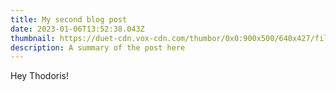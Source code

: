 ```yaml
---
title: My second blog post
date: 2023-01-06T13:52:38.043Z
thumbnail: https://duet-cdn.vox-cdn.com/thumbor/0x0:900x500/640x427/filters:focal(450x250:451x251):format(webp)/cdn.vox-cdn.com/uploads/chorus_asset/file/6438793/this-is-fine.jpg
description: A summary of the post here
---
```


Hey Thodoris!
